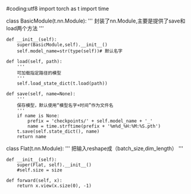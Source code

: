 

<!--
 * @version:
 * @Author:  StevenJokess https://github.com/StevenJokess
 * @Date: 2020-12-17 20:08:27
 * @LastEditors:  StevenJokess https://github.com/StevenJokess
 * @LastEditTime: 2020-12-17 20:08:40
 * @Description:
 * @TODO::
 * @Reference:https://github.com/chenyuntc/pytorch-best-practice/blob/master/models/BasicModule.py
-->
#coding:utf8
import torch as t
import time


class BasicModule(t.nn.Module):
    '''
    封装了nn.Module,主要是提供了save和load两个方法
    '''

    def __init__(self):
        super(BasicModule,self).__init__()
        self.model_name=str(type(self))# 默认名字

    def load(self, path):
        '''
        可加载指定路径的模型
        '''
        self.load_state_dict(t.load(path))

    def save(self, name=None):
        '''
        保存模型，默认使用“模型名字+时间”作为文件名
        '''
        if name is None:
            prefix = 'checkpoints/' + self.model_name + '_'
            name = time.strftime(prefix + '%m%d_%H:%M:%S.pth')
        t.save(self.state_dict(), name)
        return name


class Flat(t.nn.Module):
    '''
    把输入reshape成（batch_size,dim_length）
    '''

    def __init__(self):
        super(Flat, self).__init__()
        #self.size = size

    def forward(self, x):
        return x.view(x.size(0), -1)
